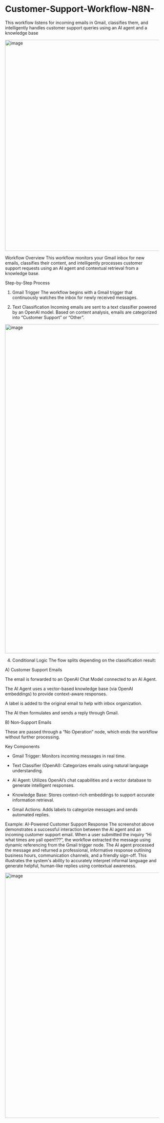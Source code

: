 # Customer-Support-Workflow-N8N-
This workflow listens for incoming emails in Gmail, classifies them, and intelligently handles customer support queries using an AI agent and a knowledge base

<img width="2230" height="690" alt="image" src="https://github.com/user-attachments/assets/3a18c125-a993-48be-b605-c58ba694305e" />

Workflow Overview
This workflow monitors your Gmail inbox for new emails, classifies their content, and intelligently processes customer support requests using an AI agent and contextual retrieval from a knowledge base.

Step-by-Step Process
1. Gmail Trigger
The workflow begins with a Gmail trigger that continuously watches the inbox for newly received messages.

2. Text Classification
Incoming emails are sent to a text classifier powered by an OpenAI model. Based on content analysis, emails are categorized into “Customer Support” or “Other”.
<img width="1220" height="1076" alt="image" src="https://github.com/user-attachments/assets/a50d22ab-705c-46cc-bd4a-844df5d0eeeb" />


4. Conditional Logic
The flow splits depending on the classification result:

A) Customer Support Emails

The email is forwarded to an OpenAI Chat Model connected to an AI Agent.

The AI Agent uses a vector-based knowledge base (via OpenAI embeddings) to provide context-aware responses.

A label is added to the original email to help with inbox organization.

The AI then formulates and sends a reply through Gmail.

B) Non-Support Emails

These are passed through a “No Operation” node, which ends the workflow without further processing.

Key Components
- Gmail Trigger: Monitors incoming messages in real time.

- Text Classifier (OpenAI): Categorizes emails using natural language understanding.

- AI Agent: Utilizes OpenAI’s chat capabilities and a vector database to generate intelligent responses.

- Knowledge Base: Stores context-rich embeddings to support accurate information retrieval.

- Gmail Actions: Adds labels to categorize messages and sends automated replies.

Example: AI-Powered Customer Support Response
The screenshot above demonstrates a successful interaction between the AI agent and an incoming customer support email. When a user submitted the inquiry “Hi what times are yall open!!??”, the workflow extracted the message using dynamic referencing from the Gmail trigger node. The AI agent processed the message and returned a professional, informative response outlining business hours, communication channels, and a friendly sign-off. This illustrates the system's ability to accurately interpret informal language and generate helpful, human-like replies using contextual awareness.

<img width="3022" height="802" alt="image" src="https://github.com/user-attachments/assets/a69ebb1c-3e6f-47d5-aa93-9910bc45dae3" />

